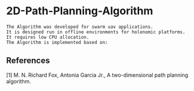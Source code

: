 # 2D-Path-Planning-Algorithm
 	The Algorithm was developed for swarm uav applications.
 	It is designed run in offline environments for holonomic platforms.
 	It requires low CPU allocation.
 	The Algorithm is implemented based on:
  ## References
<a id="1">[1]</a> 
  M. N. Richard Fox, Antonia Garcia Jr., 
  A two-dimensional path planning algorithm.
